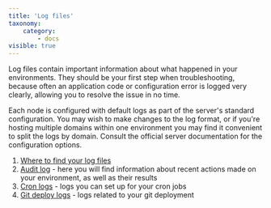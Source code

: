 ```yaml
---
title: 'Log files'
taxonomy:
    category:
        - docs
visible: true
---
```


Log files contain important information about what happened in your environments. They should be your first step when troubleshooting, because often an application code or configuration error is logged very clearly, allowing you to resolve the issue in no time.

Each node is configured with default logs as part of the server's standard configuration. You may wish to make changes to the log format, or if you're hosting multiple domains within one environment you may find it convenient to split the logs by domain. Consult the official server documentation for the configuration options.

1. [Where to find your log files](/troubleshooting/log-files/view-log-files)
2. [Audit log](/troubleshooting/log-files/audit-log) - here you will find information about recent actions made on your environment, as well as their results
3. [Cron logs](/troubleshooting/log-files/cron-logs) - logs you can set up for your cron jobs
4. [Git deploy logs](/troubleshooting/log-files/git-logs) - logs related to your git deployment




